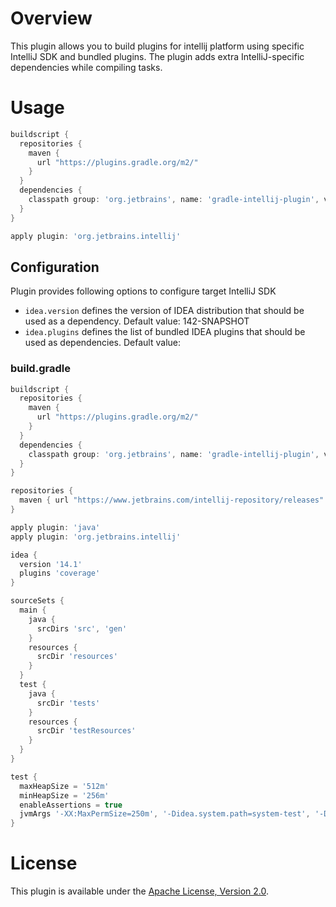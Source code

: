 # Overview
This plugin allows you to build plugins for intellij platform using specific IntelliJ SDK and bundled plugins.
The plugin adds extra IntelliJ-specific dependencies while compiling tasks.

# Usage

```groovy
buildscript {
  repositories {
    maven {
      url "https://plugins.gradle.org/m2/"
    }
  }
  dependencies {
    classpath group: 'org.jetbrains', name: 'gradle-intellij-plugin', version: '1.0-SNAPSHOT'
  }
}

apply plugin: 'org.jetbrains.intellij'
```

## Configuration

Plugin provides following options to configure target IntelliJ SDK
- `idea.version` defines the version of IDEA distribution that should be used as a dependency. Default value: 142-SNAPSHOT
- `idea.plugins` defines the list of bundled IDEA plugins that should be used as dependencies. Default value: <empty>


### build.gradle
```groovy
buildscript {
  repositories {
    maven {
      url "https://plugins.gradle.org/m2/"
    }
  }
  dependencies {
    classpath group: 'org.jetbrains', name: 'gradle-intellij-plugin', version: '1.0-SNAPSHOT'
  }
}

repositories {
  maven { url "https://www.jetbrains.com/intellij-repository/releases" }
}

apply plugin: 'java'
apply plugin: 'org.jetbrains.intellij'

idea {
  version '14.1'
  plugins 'coverage'
}

sourceSets {
  main {
    java {
      srcDirs 'src', 'gen'
    }
    resources {
      srcDir 'resources'
    }
  }
  test {
    java {
      srcDir 'tests'
    }
    resources {
      srcDir 'testResources'
    }
  }
}

test {
  maxHeapSize = '512m'
  minHeapSize = '256m'
  enableAssertions = true
  jvmArgs '-XX:MaxPermSize=250m', '-Didea.system.path=system-test', '-Didea.config.path=config-test'
} 
```

# License
This plugin is available under the [Apache License, Version 2.0](http://www.apache.org/licenses/LICENSE-2.0).